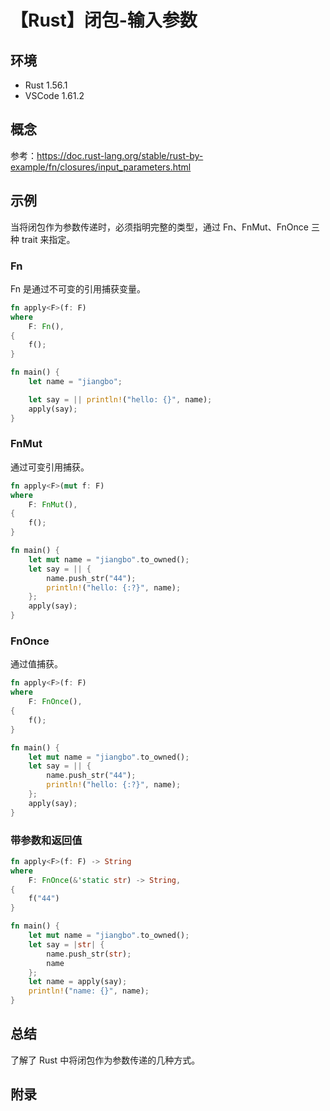 # 【Rust】闭包-输入参数

## 环境

- Rust 1.56.1
- VSCode 1.61.2

## 概念

参考：<https://doc.rust-lang.org/stable/rust-by-example/fn/closures/input_parameters.html>  

## 示例

当将闭包作为参数传递时，必须指明完整的类型，通过 Fn、FnMut、FnOnce 三种 trait 来指定。

### Fn

Fn 是通过不可变的引用捕获变量。

```rust
fn apply<F>(f: F)
where
    F: Fn(),
{
    f();
}

fn main() {
    let name = "jiangbo";

    let say = || println!("hello: {}", name);
    apply(say);
}
```

### FnMut

通过可变引用捕获。

```rust
fn apply<F>(mut f: F)
where
    F: FnMut(),
{
    f();
}

fn main() {
    let mut name = "jiangbo".to_owned();
    let say = || {
        name.push_str("44");
        println!("hello: {:?}", name);
    };
    apply(say);
}
```

### FnOnce

通过值捕获。

```rust
fn apply<F>(f: F)
where
    F: FnOnce(),
{
    f();
}

fn main() {
    let mut name = "jiangbo".to_owned();
    let say = || {
        name.push_str("44");
        println!("hello: {:?}", name);
    };
    apply(say);
}
```

### 带参数和返回值

```rust
fn apply<F>(f: F) -> String
where
    F: FnOnce(&'static str) -> String,
{
    f("44")
}

fn main() {
    let mut name = "jiangbo".to_owned();
    let say = |str| {
        name.push_str(str);
        name
    };
    let name = apply(say);
    println!("name: {}", name);
}
```

## 总结

了解了 Rust 中将闭包作为参数传递的几种方式。

## 附录
